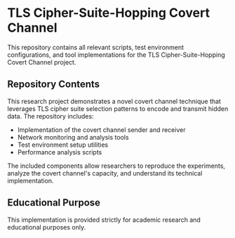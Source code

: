 # TLS Cipher-Suite-Hopping Covert Channel

This repository contains all relevant scripts, test environment configurations, and tool implementations for the TLS Cipher-Suite-Hopping Covert Channel project.

## Repository Contents

This research project demonstrates a novel covert channel technique that leverages TLS cipher suite selection patterns to encode and transmit hidden data. The repository includes:

- Implementation of the covert channel sender and receiver
- Network monitoring and analysis tools
- Test environment setup utilities
- Performance analysis scripts

The included components allow researchers to reproduce the experiments, analyze the covert channel's capacity, and understand its technical implementation.

## Educational Purpose

This implementation is provided strictly for academic research and educational purposes only.